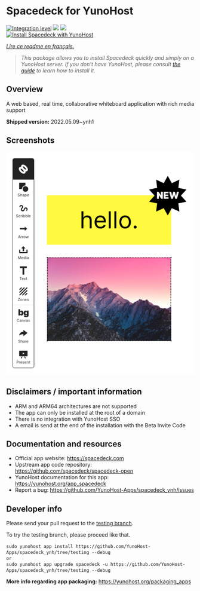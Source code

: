 <!--
N.B.: This README was automatically generated by https://github.com/YunoHost/apps/tree/master/tools/README-generator
It shall NOT be edited by hand.
-->

# Spacedeck for YunoHost

[![Integration level](https://dash.yunohost.org/integration/spacedeck.svg)](https://dash.yunohost.org/appci/app/spacedeck) ![](https://ci-apps.yunohost.org/ci/badges/spacedeck.status.svg) ![](https://ci-apps.yunohost.org/ci/badges/spacedeck.maintain.svg)  
[![Install Spacedeck with YunoHost](https://install-app.yunohost.org/install-with-yunohost.svg)](https://install-app.yunohost.org/?app=spacedeck)

*[Lire ce readme en français.](./README_fr.md)*

> *This package allows you to install Spacedeck quickly and simply on a YunoHost server.
If you don't have YunoHost, please consult [the guide](https://yunohost.org/#/install) to learn how to install it.*

## Overview

A web based, real time, collaborative whiteboard application with rich media support


**Shipped version:** 2022.05.09~ynh1



## Screenshots

![](./doc/screenshots/spacedeck.png)

## Disclaimers / important information

* ARM and ARM64 architectures are not supported
* The app can only be installed at the root of a domain
* There is no integration with YunoHost SSO
* A email is send at the end of the installation with the Beta Invite Code

## Documentation and resources

* Official app website: https://spacedeck.com
* Upstream app code repository: https://github.com/spacedeck/spacedeck-open
* YunoHost documentation for this app: https://yunohost.org/app_spacedeck
* Report a bug: https://github.com/YunoHost-Apps/spacedeck_ynh/issues

## Developer info

Please send your pull request to the [testing branch](https://github.com/YunoHost-Apps/spacedeck_ynh/tree/testing).

To try the testing branch, please proceed like that.
```
sudo yunohost app install https://github.com/YunoHost-Apps/spacedeck_ynh/tree/testing --debug
or
sudo yunohost app upgrade spacedeck -u https://github.com/YunoHost-Apps/spacedeck_ynh/tree/testing --debug
```

**More info regarding app packaging:** https://yunohost.org/packaging_apps